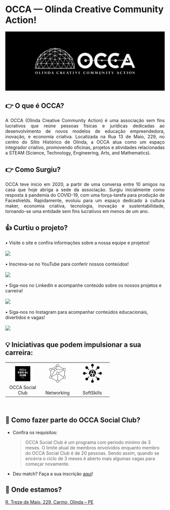 # OCCA — Olinda Creative Community Action!

<p align="center">
  <img  src="assets/img/occa_banner.jpeg">
</p>

## 👉 O que é OCCA?

<p align="justify">
  A OCCA (Olinda Creative Community Action) é uma associação sem fins lucrativos que reúne pessoas físicas e jurídicas dedicadas ao desenvolvimento de novos modelos de educação empreendedora, inovação, e economia criativa. Localizada na Rua 13 de Maio, 229, no centro do Sítio Histórico de Olinda, a OCCA atua como um espaço integrador criativo, promovendo oficinas, projetos e atividades relacionadas a STEAM (Science, Technology, Engineering, Arts, and Mathematics).
 </p>
 
## 👉 Como Surgiu?
<p align="justify">
OCCA teve início em 2020, a partir de uma conversa entre 10 amigos na casa que hoje abriga a sede da associação. Surgiu inicialmente como resposta à pandemia do COVID-19, com uma força-tarefa para produção de Faceshields. Rapidamente, evoluiu para um espaço dedicado à cultura maker, economia criativa, tecnologia, inovação e sustentabilidade, tornando-se uma entidade sem fins lucrativos em menos de um ano.
</p>


## 👍 Curtiu o projeto?

<p>
  • Visite o site e confira informações sobre a nossa equipe e projetos!
  <br>
  <br>
  <a href="https://occa.space/">
    <img src="https://img.shields.io/badge/site-%230077B5.svg?style=for-the-badge&logo=site&logoColor=white"> 
  </a>
</p>

<p>
  • Inscreva-se no YouTube para conferir nossos conteúdos!
  <br>
  <br>
  <a href="https://www.youtube.com/@occaspace/videos">
    <img src="https://img.shields.io/badge/YouTube-%23FF0000.svg?style=for-the-badge&logo=YouTube&logoColor=white"> 
  </a>
</p>

<p>
  • Siga-nos no LinkedIn e acompanhe conteúdo sobre os nossos projetos e carreira!
  <br>
  <br>
  <a href="https://www.linkedin.com/company/occa-space/">
    <img src="https://img.shields.io/badge/linkedin-%230077B5.svg?style=for-the-badge&logo=linkedin&logoColor=white"> 
  </a>
</p>

<p>
  • Siga-nos no Instagram para acompanhar conteúdos educacionais, divertidos e vagas!
  <br>
  <br>
   <a href="https://www.instagram.com/occa.space">
    <img  src="https://img.shields.io/badge/Instagram-%23E4405F.svg?style=for-the-badge&logo=Instagram&logoColor=white"> 
  </a>
</p>

## 💡 Iniciativas que podem impulsionar a sua carreira:

<table align="center">
  <tr>
    <td align="center" width="96">
        <img src="assets/img/occa_social_club.jpeg" alt="icon" width="65" height="65" />
      <br>OCCA Social Club
    </td>
    <td align="center" width="96">
        <img src="assets/img/network.jpg" alt="icon" width="65" height="65" />
      <br><br>Networking
    <td align="center" width="96">
        <img src="assets/img/softSkills.png" alt="icon" width="65" height="65" />
      <br><br>SoftSkills
    </td>    
  </tr>
</table>
<br>

## 🤔 Como fazer parte do OCCA Social Club?
- Confira os requisitos:
    > OCCA Social Club é um programa com periodo minimo de 3 meses. O limite atual de membros envolvidos enquanto membro do OCCA Social Club é de 20 pessoas. Sendo assim, quando se encerra o ciclo de 3 meses é aberto mais algumas vagas para começar novamente. 
- Deu match? Faça a sua inscrição [aqui](https://linktr.ee/occa.space)!

## 📍 Onde estamos?
[R. Treze de Maio, 229, Carmo, Olinda – PE](https://maps.app.goo.gl/8rrAWPjA5D1zxHtu9)

